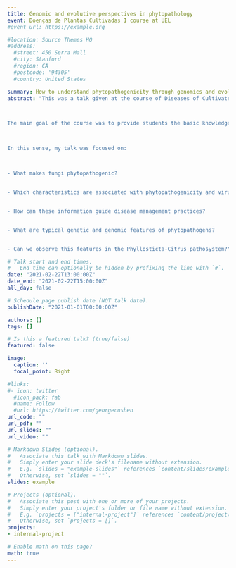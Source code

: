 ```yaml
---
title: Genomic and evolutive perspectives in phytopathology
event: Doenças de Plantas Cultivadas I course at UEL
#event_url: https://example.org

#location: Source Themes HQ
#address:
  #street: 450 Serra Mall
  #city: Stanford
  #region: CA
  #postcode: '94305'
  #country: United States

summary: How to understand phytopathogenicity through genomics and evolution?
abstract: "This was a talk given at the course of Diseases of Cultivated Plants, offered by the Agronomy course at UEL. The course is coordinated by Prof. Rafaele Regina Moreira. 



The main goal of the course was to provide students the basic knowledge on diseases of agronomically important and cultivated plants, and provide an overview of different areas and professions that interact with phytopathology.



In this sense, my talk was focused on:



- What makes fungi phytopathogenic?


- Which characteristics are associated with phytopathogenicity and virulence? How do they appear and are mantained across the time?


- How can these information guide disease management practices?


- What are typical genetic and genomic features of phytopathogens?


- Can we observe this features in the Phyllosticta-Citrus pathosystem?"

# Talk start and end times.
#   End time can optionally be hidden by prefixing the line with `#`.
date: "2021-02-22T13:00:00Z"
date_end: "2021-02-22T15:00:00Z"
all_day: false

# Schedule page publish date (NOT talk date).
publishDate: "2021-01-01T00:00:00Z"

authors: []
tags: []

# Is this a featured talk? (true/false)
featured: false

image:
  caption: ''
  focal_point: Right

#links:
#- icon: twitter
  #icon_pack: fab
  #name: Follow
  #url: https://twitter.com/georgecushen
url_code: ""
url_pdf: ""
url_slides: ""
url_video: ""

# Markdown Slides (optional).
#   Associate this talk with Markdown slides.
#   Simply enter your slide deck's filename without extension.
#   E.g. `slides = "example-slides"` references `content/slides/example-slides.md`.
#   Otherwise, set `slides = ""`.
slides: example

# Projects (optional).
#   Associate this post with one or more of your projects.
#   Simply enter your project's folder or file name without extension.
#   E.g. `projects = ["internal-project"]` references `content/project/deep-learning/index.md`.
#   Otherwise, set `projects = []`.
projects:
- internal-project

# Enable math on this page?
math: true
---
```



